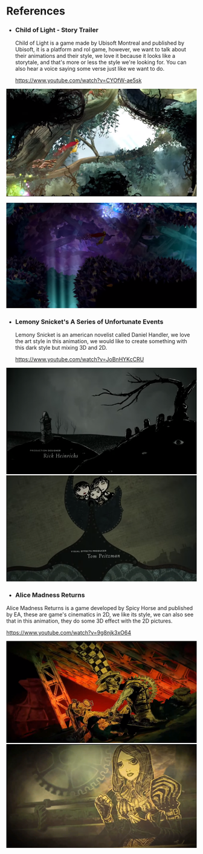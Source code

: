 # References

* ### Child of Light - Story Trailer

  Child of Light is a game made by Ubisoft Montreal and published by Ubisoft, it is a platform and rol game, however, we want to talk about their animations and their style, we love it because it looks like a storytale, and that's more or less the style we're looking for.
  You can also hear a voice saying some verse just like we want to do.

  https://www.youtube.com/watch?v=CYOfW-ae5sk

![Image 1](https://github.com/ChloeTrappedRabbit/GrumpyC4t/blob/master/References/images/Captura1.PNG?raw=true)

![Image 2](https://github.com/ChloeTrappedRabbit/GrumpyC4t/blob/master/References/images/Captura2.PNG?raw=true)

* ### Lemony Snicket's A Series of Unfortunate Events

  Lemony Snicket is an american novelist called Daniel Handler, we love the art style in this animation, we would like to create something with this dark style but mixing 3D and 2D.

  https://www.youtube.com/watch?v=JoBnHYKcCRU

![Image 3](https://github.com/ChloeTrappedRabbit/GrumpyC4t/blob/master/References/images/Captura3.PNG?raw=true)
![Image 4](https://github.com/ChloeTrappedRabbit/GrumpyC4t/blob/master/References/images/Captura4.PNG?raw=true)

* ### Alice Madness Returns

 Alice Madness Returns is a game developed by Spicy Horse and published by EA, these are game's cinematics in 2D, we like its style, we can also see that in this animation, they do some 3D effect with the 2D pictures.

  https://www.youtube.com/watch?v=9g8njk3xO64

![Image 5](https://github.com/ChloeTrappedRabbit/GrumpyC4t/blob/master/References/images/Captura5.PNG?raw=true)
![Image 6](https://github.com/ChloeTrappedRabbit/GrumpyC4t/blob/master/References/images/Captura6.PNG?raw=true)
